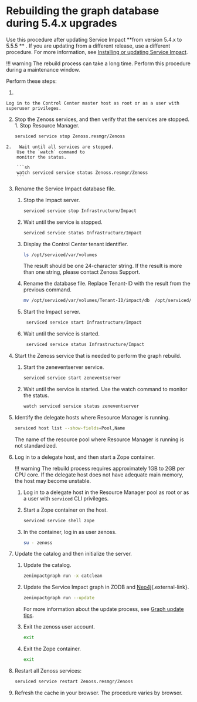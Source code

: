 # Rebuilding the graph database during 5.4.x upgrades

Use this procedure after updating Service Impact **from version 5.4.x to 5.5.5 ** . If you
are updating from a different release, use a different procedure. For
more information, see [Installing or updating Service Impact](/imp/install/installation-procedures.html).

!!! warning
    The rebuild process can take a long time. Perform this procedure during
    a maintenance window.

Perform these steps:

1.

    Log in to the Control Center master host as root or as a user with
    superuser privileges.

2.   Stop the Zenoss services, and then verify that the services are
    stopped.
    1.   Stop Resource Manager.

        ```sh
        serviced service stop Zenoss.resmgr/Zenoss
        ```

    2.   Wait until all services are stopped.
        Use the `watch` command to
        monitor the status.

        ```sh
        watch serviced service status Zenoss.resmgr/Zenoss
        ```

3.  Rename the Service Impact database file.
    1.  Stop the Impact server.

        ```sh
        serviced service stop Infrastructure/Impact
        ```

    2.  Wait until the service is stopped.

        ```sh
        serviced service status Infrastructure/Impact
        ```

    3.  Display the Control Center tenant identifier.

        ```sh
        ls /opt/serviced/var/volumes
        ```

        The result should be one 24-character string. If the result is
        more than one string, please contact Zenoss Support.

    4.  Rename the database file.
        Replace Tenant-ID with the result from the previous command.

        ```sh
        mv /opt/serviced/var/volumes/Tenant-ID/impact/db  /opt/serviced/var/volumes/Tenant-ID/impact/db.pre-5.5.x
        ```

    5.  Start the Impact server.

        ```sh
         serviced service start Infrastructure/Impact
        ```

    6.  Wait until the service is started.

        ```sh
         serviced service status Infrastructure/Impact
        ```

4.  Start the Zenoss service that is needed to perform the graph
    rebuild.
    1.  Start the zeneventserver service.

        ```sh
        serviced service start zeneventserver
        ```

    2.  Wait until the service is started.
        Use the watch command to monitor the status.

        ```sh
        watch serviced service status zeneventserver
        ```

5.  Identify the delegate hosts where Resource Manager is running.

    ```sh
    serviced host list --show-fields=Pool,Name
    ```

    The name of the resource pool where Resource Manager is running is
    not standardized.

6.  Log in to a delegate host, and then start a Zope container.

    !!! warning
        The rebuild process requires approximately 1GB to 2GB per CPU core.
        If the delegate host does not have adequate main memory, the host
        may become unstable.

    1.  Log in to a delegate host in the Resource Manager pool as root
        or as a user with `serviced` CLI privileges.

    2.  Start a Zope container on the host.

        ```sh
        serviced service shell zope
        ```

    3.  In the container, log in as user zenoss.

        ```sh
        su - zenoss
        ```

7.  Update the catalog and then initialize the server.
    1.  Update the catalog.

        ```sh
        zenimpactgraph run -x catclean
        ```

    2.  Update the Service Impact graph in ZODB and
        [Neo4j](http://neo4j.com/){.external-link}.

        ```sh
        zenimpactgraph run --update
        ```

        For more information about the update process, see [Graph update tips](/imp/install/graph-update-tips.html).

    3.  Exit the zenoss user account.

        ```sh
        exit
        ```

    4.  Exit the Zope container.

        ```sh
        exit
        ```

8.  Restart all Zenoss services:

    ```sh
    serviced service restart Zenoss.resmgr/Zenoss
    ```

9.  Refresh the cache in your browser. The procedure varies by browser.


